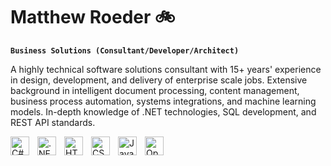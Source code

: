 # Matthew Roeder 🚲

**`Business Solutions (Consultant/Developer/Architect)`**

A highly technical software solutions consultant with 15+ years' experience in design, development, and delivery of enterprise scale jobs. Extensive background in intelligent document processing, content management, business process automation, systems integrations, and machine learning models. In-depth knowledge of .NET technologies, SQL development, and REST API standards.

<img align="left" alt="C#" width="30px" style="padding-right:10px;" src="https://cdn.jsdelivr.net/gh/devicons/devicon/icons/csharp/csharp-original.svg"/>
<img align="left" alt=".NET" width="30px" style="padding-right:10px;" src="https://cdn.jsdelivr.net/gh/devicons/devicon/icons/dotnetcore/dotnetcore-original.svg" />
<img align="left" alt="HTML" width="30px" style="padding-right:10px;" src="https://cdn.jsdelivr.net/gh/devicons/devicon/icons/html5/html5-plain.svg" />
<img align="left" alt="CSS" width="30px" style="padding-right:10px;" src="https://cdn.jsdelivr.net/gh/devicons/devicon/icons/css3/css3-plain.svg" />
<img align="left" alt="JavaScript" width="30px" style="padding-right:10px;" src="https://cdn.jsdelivr.net/gh/devicons/devicon/icons/javascript/javascript-plain.svg" />
<img align="left" alt="OpenAPI" width="30px" style="padding-right:10px;" src="https://cdn.jsdelivr.net/gh/devicons/devicon/icons/swagger/swagger-original.svg" />
